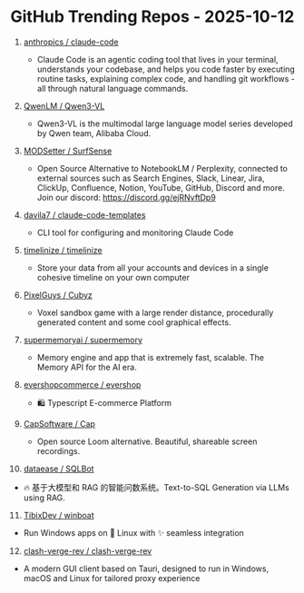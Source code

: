 # GitHub Trending Repos - 2025-10-12

1. [anthropics /    claude-code](https://github.com/anthropics/claude-code)
   - Claude Code is an agentic coding tool that lives in your terminal, understands your codebase, and helps you code faster by executing routine tasks, explaining complex code, and handling git workflows - all through natural language commands.

2. [QwenLM /    Qwen3-VL](https://github.com/QwenLM/Qwen3-VL)
   - Qwen3-VL is the multimodal large language model series developed by Qwen team, Alibaba Cloud.

3. [MODSetter /    SurfSense](https://github.com/MODSetter/SurfSense)
   - Open Source Alternative to NotebookLM / Perplexity, connected to external sources such as Search Engines, Slack, Linear, Jira, ClickUp, Confluence, Notion, YouTube, GitHub, Discord and more. Join our discord: https://discord.gg/ejRNvftDp9

4. [davila7 /    claude-code-templates](https://github.com/davila7/claude-code-templates)
   - CLI tool for configuring and monitoring Claude Code

5. [timelinize /    timelinize](https://github.com/timelinize/timelinize)
   - Store your data from all your accounts and devices in a single cohesive timeline on your own computer

6. [PixelGuys /    Cubyz](https://github.com/PixelGuys/Cubyz)
   - Voxel sandbox game with a large render distance, procedurally generated content and some cool graphical effects.

7. [supermemoryai /    supermemory](https://github.com/supermemoryai/supermemory)
   - Memory engine and app that is extremely fast, scalable. The Memory API for the AI era.

8. [evershopcommerce /    evershop](https://github.com/evershopcommerce/evershop)
   - 🛍️ Typescript E-commerce Platform

9. [CapSoftware /    Cap](https://github.com/CapSoftware/Cap)
   - Open source Loom alternative. Beautiful, shareable screen recordings.

10. [dataease /    SQLBot](https://github.com/dataease/SQLBot)
   - 🔥 基于大模型和 RAG 的智能问数系统。Text-to-SQL Generation via LLMs using RAG.

11. [TibixDev /    winboat](https://github.com/TibixDev/winboat)
   - Run Windows apps on 🐧 Linux with ✨ seamless integration

12. [clash-verge-rev /    clash-verge-rev](https://github.com/clash-verge-rev/clash-verge-rev)
   - A modern GUI client based on Tauri, designed to run in Windows, macOS and Linux for tailored proxy experience

